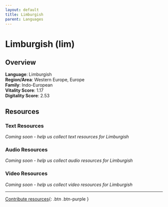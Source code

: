 ```yaml
---
layout: default
title: Limburgish
parent: Languages
---
```


# Limburgish (lim)

## Overview

**Language**: Limburgish  
**Region/Area**: Western Europe, Europe  
**Family**: Indo-European  
**Vitality Score**: 1.17  
**Digitality Score**: 2.53  

## Resources

### Text Resources
*Coming soon - help us collect text resources for Limburgish*

### Audio Resources
*Coming soon - help us collect audio resources for Limburgish*

### Video Resources
*Coming soon - help us collect video resources for Limburgish*

---

[Contribute resources](https://fairtrain.github.io/){: .btn .btn-purple }
